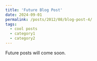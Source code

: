 ```yaml
---
title: 'Future Blog Post'
date: 2024-09-01
permalink: /posts/2012/08/blog-post-4/
tags:
  - cool posts
  - category1
  - category2
---
```

Future posts will come soon. 
